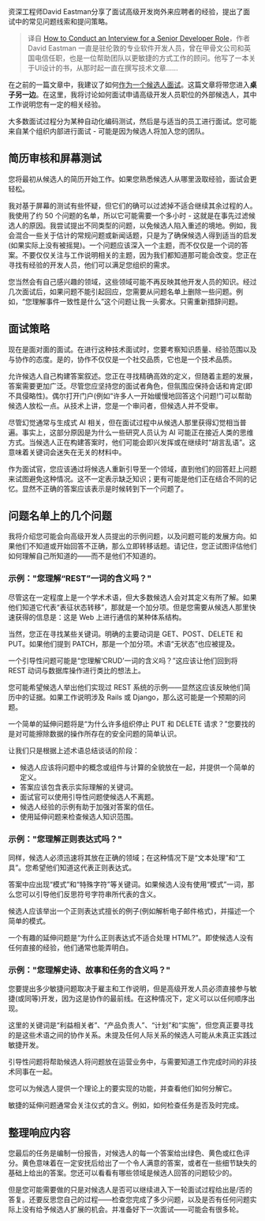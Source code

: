 <!--
title:  面试高级开发人员应注意事项
cover: https://cdn.thenewstack.io/media/2023/11/50c889e7-eric-prouzet-b3ufxwcvbc4-unsplash-1024x683.jpg
-->

资深工程师David Eastman分享了面试高级开发岗外来应聘者的经验，提出了面试中的常见问题线索和提问策略。

> 译自 [How to Conduct an Interview for a Senior Developer Role](https://thenewstack.io/how-to-conduct-an-interview-for-a-senior-developer-role/)，作者 David Eastman 一直是驻伦敦的专业软件开发人员，曾在甲骨文公司和英国电信任职，也是一位帮助团队以更敏捷的方式工作的顾问。他写了一本关于UI设计的书，从那时起一直在撰写技术文章......

在之前的一篇文章中，我建议了如何[作为一个候选人面试](https://yylives.cc/2023/11/24/job-interview-advice-for-junior-developers/)。这篇文章将带您进入**桌子另一边**。在这里，我将讨论如何面试申请高级开发人员职位的外部候选人，其中工作说明您有一定的相关经验。

大多数面试过程分为某种自动化编码测试，然后是与适当的员工进行面试。您可能来自某个组织内部进行面试 - 可能是因为候选人将加入您的团队。

## 简历审核和屏幕测试

您将最初从候选人的简历开始工作。如果您熟悉候选人从哪里汲取经验，面试会更轻松。

我对基于屏幕的测试有些怀疑，但它们的确可以过滤掉不适合继续其余过程的人。我使用了约 50 个问题的名单，所以它可能需要一个多小时 - 这就是在事先过滤候选人的原因。我尝试提出不同类型的问题，以免候选人陷入重述的境地。例如，我会混合一些关于估计的常规问题或新闻话题，只是为了确保候选人得到适当的启发(如果实际上没有被摇晃)。一个问题应该深入一个主题，而不仅仅是一个词的答案。不要仅仅关注与工作说明相关的主题，因为我们都知道那可能会改变。您正在寻找有经验的开发人员，他们可以满足您组织的需求。

您当然会有自己感兴趣的领域，这些领域可能不再反映其他开发人员的知识。经过几次面试后，如果问题不能引起回应，您需要从问题名单上删除一些问题。例如，“您理解事件一致性是什么”这个问题让我一头雾水。只需重新措辞问题。

## 面试策略

现在是面对面的面试。在进行这种技术面试时，您要考察知识质量、经验范围以及与协作的态度。是的，协作不仅仅是一个社交品质，它也是一个技术品质。

允许候选人自己构建答案叙述。您正在寻找精确高效的定义，但随着主题的发展，答案需要更加广泛。尽管您应坚持您的面试者角色，但氛围应保持会话和肯定(即不具侵略性)。偶尔打开门户(例如“许多人一开始缓慢地回答这个问题!”)可以帮助候选人放松一点。从技术上讲，您是一个审问者，但候选人并不受审。

尽管幻觉通常与生成式 AI 相关，但在面试过程中从候选人那里获得幻觉相当普遍。事实上，这部分原因是为什么一些研究人员认为 AI 可能正在接近人类的思维方式。当候选人正在构建答案时，他们可能会即兴发挥或在继续时“胡言乱语”。这意味着关键词会迷失在无关的材料中。

作为面试官，您应该通过将候选人重新引导至一个领域，直到他们的回答赶上问题来试图避免这种情况。这不一定表示缺乏知识；更有可能是他们正在结合不同的记忆。显然不正确的答案应该表示是时候转到下一个问题了。

## 问题名单上的几个问题

我将介绍您可能会向高级开发人员提出的示例问题，以及问题可能的发展方向。如果他们不知道或开始回答不正确，那么立即转移话题。请记住，您正试图评估他们如何理解自己所知道的——而不是他们不知道的。

### 示例："您理解“REST”一词的含义吗？"

尽管这在一定程度上是一个学术术语，但大多数候选人会对其定义有所了解。如果他们知道它代表“表征状态转移”，那就是一个加分项。但是您需要从候选人那里快速获得的信息是：这是 Web 上进行通信的某种体系结构。

当然，您正在寻找某些关键词。明确的主要动词是 GET、POST、DELETE 和 PUT。如果他们提到 PATCH，那是一个加分项。术语“无状态”也应被提及。

一个引导性问题可能是“您理解‘CRUD’一词的含义吗？”这应该让他们回到将 REST 动词与数据库操作进行类比的想法上。

您可能希望候选人举出他们实现过 REST 系统的示例——显然这应该反映他们简历中的证据。如果工作说明涉及 Rails 或 Django，那么这可能是一个预期的问题。

一个简单的延伸问题将是“为什么许多组织停止 PUT 和 DELETE 请求？”您要找的是对可能擦除数据的操作所存在的安全问题的简单认识。

让我们只是根据上述术语总结谈话的阶段：

- 候选人应该将问题中的概念或组件与计算的全貌放在一起，并提供一个简单的定义。
- 答案应该包含表示实际理解的关键词。
- 面试官可以使用引导性问题使候选人不离题。
- 候选人经验的示例有助于加强对答案的信任。
- 使用延伸问题来检查候选人知识范围。

### 示例："您理解正则表达式吗？"

同样，候选人必须迅速将其放在正确的领域；在这种情况下是“文本处理”和“工具”。您希望他们知道这代表正则表达式。

答案中应出现“模式”和“特殊字符”等关键词。如果候选人没有使用“模式”一词，那么您可以引导他们反思符号字符串所代表的含义。

候选人应该举出一个正则表达式擅长的例子(例如解析电子邮件格式)，并描述一个简单的模式。

一个有趣的延伸问题是“为什么正则表达式不适合处理 HTML?”。即使候选人没有任何直接的经验，他们通常也能弄明白。

### 示例："您理解史诗、故事和任务的含义吗？"

您要提出多少敏捷问题取决于雇主和工作说明，但是高级开发人员必须直接参与敏捷(或同等)开发，因为这是协作的最前线。在这种情况下，定义可以以任何顺序出现。

这里的关键词是“利益相关者”、“产品负责人”、“计划”和“实施”，但您真正要寻找的是这些术语之间的协作关系。未提及任何人际关系的候选人可能从未真正实践过敏捷开发。

引导性问题将帮助候选人将问题放在运营业务中，与需要知道工作完成时间的非技术同事在一起。

您可以为候选人提供一个理论上的要实现的功能，并查看他们如何分解它。

敏捷的延伸问题通常会关注仪式的含义。例如，如何检查任务是否及时完成。

## 整理响应内容

您最后的任务是编制一份报告，对候选人的每一个答案给出绿色、黄色或红色评分。黄色意味着在一定安抚后给出了一个令人满意的答案，或者在一些细节缺失的基础上给出的答案。您还可以看看有哪些领域是候选人回答的问题较少的。

但是您可能需要做的只是对候选人是否可以继续进入下一轮面试过程给出是/否的答复。还要反思您自己的过程——检查您完成了多少问题，以及是否有任何问题实际上没有给予候选人扩展的机会。并准备好下一次面试——可能会有很多轮。
